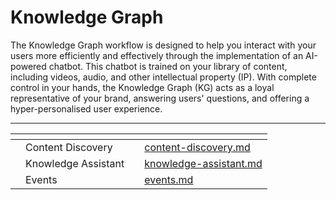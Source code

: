 # Knowledge Graph

The Knowledge Graph workflow is designed to help you interact with your users more efficiently and effectively through the implementation of an AI-powered chatbot. This chatbot is trained on your library of content, including videos, audio, and other intellectual property (IP).  With complete control in your hands, the Knowledge Graph (KG) acts as a loyal representative of your brand, answering users' questions, and offering a hyper-personalised user experience.



***

<table data-view="cards"><thead><tr><th></th><th></th><th></th><th data-hidden data-card-target data-type="content-ref"></th></tr></thead><tbody><tr><td></td><td>Content Discovery</td><td></td><td><a href="content-discovery.md">content-discovery.md</a></td></tr><tr><td></td><td>Knowledge Assistant </td><td></td><td><a href="../knowledge-graph/knowledge-assistant.md">knowledge-assistant.md</a></td></tr><tr><td></td><td>Events</td><td></td><td><a href="../knowledge-graph/events.md">events.md</a></td></tr></tbody></table>
